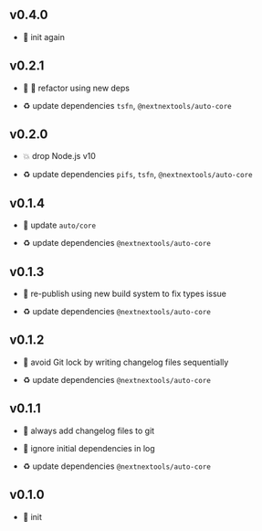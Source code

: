 ## v0.4.0

* 🐣 init again

## v0.2.1

* 🐞 🐞 refactor using new deps

* ♻️ update dependencies `tsfn`, `@nextnextools/auto-core`

## v0.2.0

* 💥 drop Node.js v10

* ♻️ update dependencies `pifs`, `tsfn`, `@nextnextools/auto-core`

## v0.1.4

* 🐞 update `auto/core`

* ♻️ update dependencies `@nextnextools/auto-core`

## v0.1.3

* 🐞 re-publish using new build system to fix types issue

* ♻️ update dependencies `@nextnextools/auto-core`

## v0.1.2

* 🐞 avoid Git lock by writing changelog files sequentially

* ♻️ update dependencies `@nextnextools/auto-core`

## v0.1.1

* 🐞 always add changelog files to git

* 🐞 ignore initial dependencies in log

* ♻️ update dependencies `@nextnextools/auto-core`

## v0.1.0

* 🐣 init

